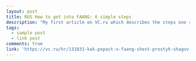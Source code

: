 ```yaml
---
layout: post
title: RUS How to get into FAANG: 6 simple steps
description: "My first article on VC.ru which describes the steps one should take to get into FAANG companies + 8 tips from me."
tags: 
  - sample post
  - link post
comments: true
link: 'https://vc.ru/hr/131031-kak-popast-v-faang-shest-prostyh-shagov'
---
```

